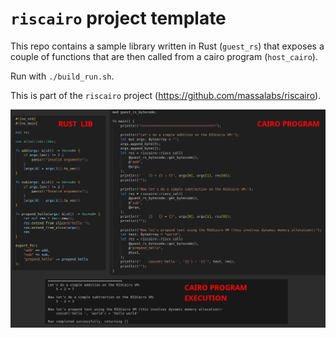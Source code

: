 # `riscairo` project template

This repo contains a sample library written in Rust (`guest_rs`) that exposes a couple of functions that are then called from a cairo program (`host_cairo`).

Run with `./build_run.sh`.

This is part of the `riscairo` project (https://github.com/massalabs/riscairo).


![alt text](overview.jpg)
